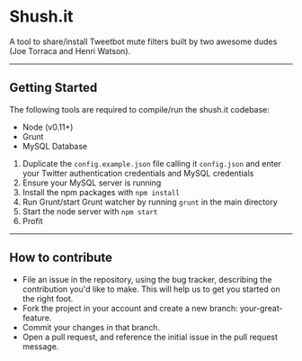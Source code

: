 # Shush.it

A tool to share/install Tweetbot mute filters built by two awesome dudes (Joe Torraca and Henri Watson).

---
## Getting Started

The following tools are required to compile/run the shush.it codebase:
 
* Node (v0.11+)
* Grunt
* MySQL Database
  
  

1. Duplicate the `config.example.json` file calling it `config.json` and enter your Twitter authentication credentials and MySQL credentials
2. Ensure your MySQL server is running
1. Install the npm packages with `npm install`
2. Run Grunt/start Grunt watcher by running `grunt` in the main directory
3. Start the node server with `npm start`
4. Profit

---

## How to contribute

* File an issue in the repository, using the bug tracker, describing the contribution you'd like to make. This will help us to get you started on the right foot.
* Fork the project in your account and create a new branch: your-great-feature.
* Commit your changes in that branch.
* Open a pull request, and reference the initial issue in the pull request message.
